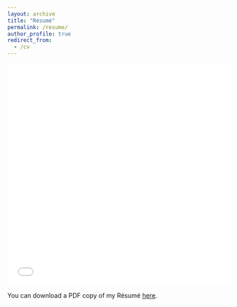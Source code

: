 ```yaml
---
layout: archive
title: "Résumé"
permalink: /resume/
author_profile: true
redirect_from:
  - /cv
---
```


<iframe src="/files/pdf/PhilipStrumineResume.pdf.pdf" width="100%" height="500" frameborder="no" border="0" marginwidth="0" marginheight="0"></iframe>

You can download a PDF copy of my Résumé [here](/files/pdf/PhilipStrumineResume.pdf).
